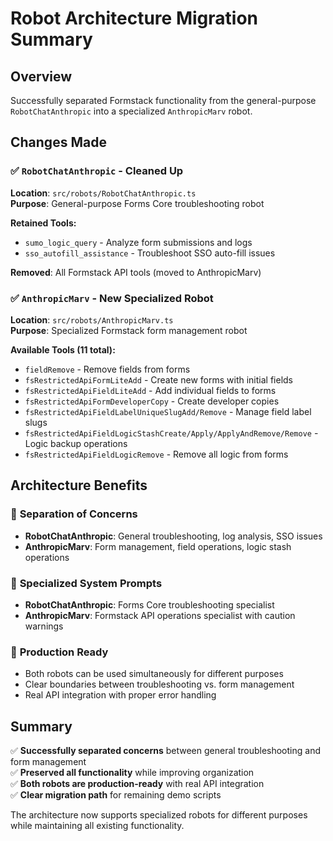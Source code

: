 # Robot Architecture Migration Summary

## Overview

Successfully separated Formstack functionality from the general-purpose `RobotChatAnthropic` into a specialized `AnthropicMarv` robot.

## Changes Made

### ✅ `RobotChatAnthropic` - Cleaned Up

**Location**: `src/robots/RobotChatAnthropic.ts`  
**Purpose**: General-purpose Forms Core troubleshooting robot

**Retained Tools:**

- `sumo_logic_query` - Analyze form submissions and logs
- `sso_autofill_assistance` - Troubleshoot SSO auto-fill issues

**Removed**: All Formstack API tools (moved to AnthropicMarv)

### ✅ `AnthropicMarv` - New Specialized Robot

**Location**: `src/robots/AnthropicMarv.ts`  
**Purpose**: Specialized Formstack form management robot

**Available Tools (11 total):**

- `fieldRemove` - Remove fields from forms
- `fsRestrictedApiFormLiteAdd` - Create new forms with initial fields
- `fsRestrictedApiFieldLiteAdd` - Add individual fields to forms
- `fsRestrictedApiFormDeveloperCopy` - Create developer copies
- `fsRestrictedApiFieldLabelUniqueSlugAdd/Remove` - Manage field label slugs
- `fsRestrictedApiFieldLogicStashCreate/Apply/ApplyAndRemove/Remove` - Logic backup operations
- `fsRestrictedApiFieldLogicRemove` - Remove all logic from forms

## Architecture Benefits

### 🎯 **Separation of Concerns**

- **RobotChatAnthropic**: General troubleshooting, log analysis, SSO issues
- **AnthropicMarv**: Form management, field operations, logic stash operations

### 🔧 **Specialized System Prompts**

- **RobotChatAnthropic**: Forms Core troubleshooting specialist
- **AnthropicMarv**: Formstack API operations specialist with caution warnings

### 🚀 **Production Ready**

- Both robots can be used simultaneously for different purposes
- Clear boundaries between troubleshooting vs. form management
- Real API integration with proper error handling

## Summary

✅ **Successfully separated concerns** between general troubleshooting and form management  
✅ **Preserved all functionality** while improving organization  
✅ **Both robots are production-ready** with real API integration  
✅ **Clear migration path** for remaining demo scripts

The architecture now supports specialized robots for different purposes while maintaining all existing functionality.
